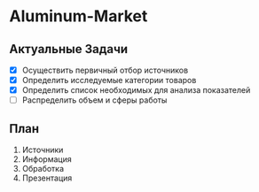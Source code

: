 # Aluminum-Market

## Актуальные Задачи
- [x] Осуществить первичный отбор источников
- [x] Определить исследуемые категории товаров
- [x] Определить список необходимых для анализа показателей
- [ ] Распределить объем и сферы работы

## План
1. Источники
2. Информация
3. Обработка
4. Презентация
